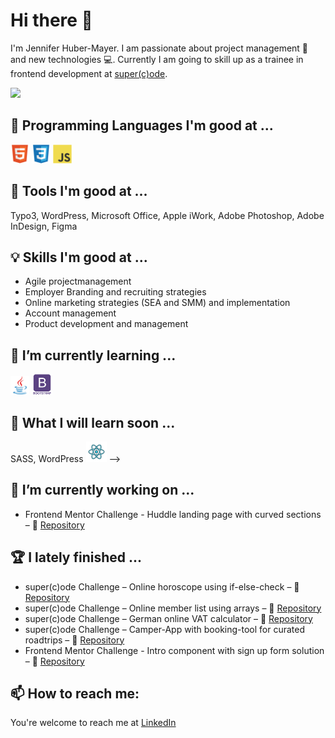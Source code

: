 <!-- [![Header]('/images/readme_header.png' "Header")](https://some-url.dev/) -->

# Hi there 👋

I'm Jennifer Huber-Mayer. I am passionate about project management 🐙 and new technologies 💻. Currently I am going to skill up as a trainee in frontend development at [super(c)ode](https://www.super-code.de/).

<img src = "https://github-readme-stats.vercel.app/api/top-langs/?username=jenniferhubermayer&layout=compact">

## 🪩 Programming Languages I'm good at ...

<img src = '/images/html.svg' width='30'/> <img src = '/images/css.svg' width='30'/> <img src = '/images/js.svg' width='30'/>

## 🔧 Tools I'm good at ...

Typo3, WordPress, Microsoft Office, Apple iWork, Adobe Photoshop, Adobe InDesign, Figma

## 💡 Skills I'm good at ...

- Agile projectmanagement
- Employer Branding and recruiting strategies
- Online marketing strategies (SEA and SMM) and implementation
- Account management
- Product development and management

## 🌱 I’m currently learning ...

<img src='./images/java.svg' width='30'/> <img src = '/images/bootstrap.svg' width='33'/>

## 🔮 What I will learn soon ...

SASS, WordPress
 <img src = '/images/react.svg' width='33'/> -->


## 🚀 I’m currently working on ...

- Frontend Mentor Challenge - Huddle landing page with curved sections – 👀 [Repository](https://github.com/jenniferhubermayer/huddle-landing-page-with-curved-sections)

## 🏆 I lately finished ...

- super(c)ode Challenge – Online horoscope using if-else-check – 👀 [Repository](https://github.com/jenniferhubermayer/horoscope-using-if-else-check)
- super(c)ode Challenge – Online member list using arrays – 👀 [Repository](https://github.com/jenniferhubermayer/member-list-using-array)
- super(c)ode Challenge – German online VAT calculator – 👀 [Repository](https://github.com/jenniferhubermayer/online-VAT-calculator)
- super(c)ode Challenge – Camper-App with booking-tool for curated roadtrips –  👀 [Repository](https://github.com/jenniferhubermayer/camper-app)
- Frontend Mentor Challenge - Intro component with sign up form solution –  👀 [Repository](https://github.com/jenniferhubermayer/intro-component-with-signup-form)

## 📫 How to reach me:

You're welcome to reach me at [LinkedIn](https://de.linkedin.com/in/jennifer-huber-mayer)

<!-- <img src = '/images/c-original.svg' width='30'/> -->
<!-- <img src = '/images/cpp.svg' width='30'/> -->
<!-- <img src = '/images/python2.png' height='30'/> -->
<!-- <img src = '/images/kotlin.svg' width='30'/>  -->
<!-- <img src = '/images/dart.svg' width='33'/>  -->
<!-- <img src = '/images/php.svg' width='40'/> -->
<!-- <img src = '/images/sql.svg' width='30'/>  -->
 
 <!-- ## Technologies I Use
 <img src = '/images/pycharm.svg' width='30'/>  
 <img src = '/images/android.svg' height='40'/>
 <img src = '/images/flutter-logo.svg' width='30'/> 
 <img src = '/images/django.svg' height='40'/> 
 <img src = '/images/flask.png' width='30'/> 
 <img src = '/images/git.svg' width='30'/> 
 <img src = '/images/nodejs.svg' width='33'/> 

<!--

Here are some ideas to get you started:

- 🔭 I’m currently working on ...
- 🌱 I’m currently learning ...
- 👯 I’m looking to collaborate on ...
- 🤔 I’m looking for help with ...
- 💬 Ask me about ...
- 😄 Pronouns: ...
- ⚡ Fun fact: ...
-->
